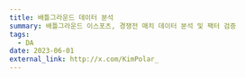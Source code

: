 ```yaml
---
title: 배틀그라운드 데이터 분석
summary: 배틀그라운드 이스포츠, 경쟁전 매치 데이터 분석 및 팩터 검증
tags:
  - DA
date: 2023-06-01
external_link: http://x.com/KimPolar_
---
```

